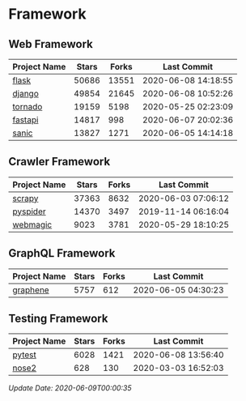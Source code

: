 # Framework

## Web Framework

| Project Name | Stars | Forks | Last Commit |
| ------------ | ----- | ----- | ----------- |
| [flask](https://github.com/pallets/flask) | 50686 | 13551 | 2020-06-08 14:18:55 |
| [django](https://github.com/django/django) | 49854 | 21645 | 2020-06-08 10:52:26 |
| [tornado](https://github.com/tornadoweb/tornado) | 19159 | 5198 | 2020-05-25 02:23:09 |
| [fastapi](https://github.com/tiangolo/fastapi) | 14817 | 998 | 2020-06-07 20:02:36 |
| [sanic](https://github.com/huge-success/sanic) | 13827 | 1271 | 2020-06-05 14:14:18 |

## Crawler Framework

| Project Name | Stars | Forks | Last Commit |
| ------------ | ----- | ----- | ----------- |
| [scrapy](https://github.com/scrapy/scrapy) | 37363 | 8632 | 2020-06-03 07:06:12 |
| [pyspider](https://github.com/binux/pyspider) | 14370 | 3497 | 2019-11-14 06:16:04 |
| [webmagic](https://github.com/code4craft/webmagic) | 9023 | 3781 | 2020-05-29 18:10:25 |

## GraphQL Framework

| Project Name | Stars | Forks | Last Commit |
| ------------ | ----- | ----- | ----------- |
| [graphene](https://github.com/graphql-python/graphene) | 5757 | 612 | 2020-06-05 04:30:23 |

## Testing Framework

| Project Name | Stars | Forks | Last Commit |
| ------------ | ----- | ----- | ----------- |
| [pytest](https://github.com/pytest-dev/pytest) | 6028 | 1421 | 2020-06-08 13:56:40 |
| [nose2](https://github.com/nose-devs/nose2) | 628 | 130 | 2020-03-03 16:52:03 |

*Update Date: 2020-06-09T00:00:35*